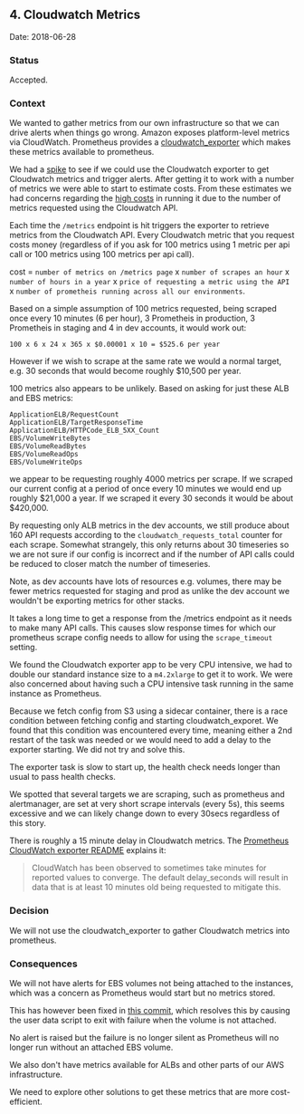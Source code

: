 ## 4. Cloudwatch Metrics

Date: 2018-06-28

### Status

Accepted.

### Context

We wanted to gather metrics from our own infrastructure so that we can drive alerts when things go wrong. Amazon exposes platform-level metrics via CloudWatch.
Prometheus provides a [cloudwatch_exporter](https://github.com/prometheus/cloudwatch_exporter) which makes these metrics available to prometheus.

We had a [spike](https://github.com/alphagov/prometheus-aws-configuration-beta/tree/cloudwatch) to see if we could use the Cloudwatch exporter to get Cloudwatch metrics and trigger alerts.
After getting it to work with a number of metrics we were able to start to estimate costs. From these estimates we had concerns regarding the [high costs](https://aws.amazon.com/cloudwatch/pricing/)
in running it due to the number of metrics requested using the Cloudwatch API.

Each time the `/metrics` endpoint is hit triggers the exporter to retrieve
metrics from the Cloudwatch API. Every Cloudwatch metric that you request costs
money (regardless of if you ask for 100 metrics using 1 metric per api call or
100 metrics using 100 metrics per api call).

cost = `number of metrics on /metrics page` x `number of scrapes an hour` x `number of hours in a year` x `price of requesting a metric using the API` x `number of prometheis running across all our environments`.

Based on a simple assumption of 100 metrics requested, being scraped once every 10 minutes (6 per hour), 3 Prometheis in production, 3 Prometheis in staging and 4 in dev accounts, it would work out:

`100 x 6 x 24 x 365 x $0.00001 x 10 = $525.6 per year`

However if we wish to scrape at the same rate we would a normal target, e.g. 30
seconds that would become roughly $10,500 per year.

100 metrics also appears to be unlikely. Based on asking for just these ALB and EBS
metrics:

```
ApplicationELB/RequestCount
ApplicationELB/TargetResponseTime
ApplicationELB/HTTPCode_ELB_5XX_Count
EBS/VolumeWriteBytes
EBS/VolumeReadBytes
EBS/VolumeReadOps
EBS/VolumeWriteOps
```

we appear to be requesting roughly 4000 metrics per scrape. If we scraped our current config at a period of once every 10 minutes we would end up roughly $21,000 a year. If we scraped it every 30 seconds it would be about $420,000.

By requesting only ALB metrics in the dev accounts, we still produce about 160 API requests according to the `cloudwatch_requests_total` counter for each scrape. Somewhat strangely, this only returns about 30 timeseries so we are not sure if our config is incorrect and if the number of API calls could be reduced to closer match the number of timeseries.

Note, as dev accounts have lots of resources e.g. volumes, there may be fewer
metrics requested for staging and prod as unlike the dev account we wouldn't be
exporting metrics for other stacks.

It takes a long time to get a response from the /metrics endpoint as it needs to make many API calls. This causes slow response times for which our prometheus scrape config needs to allow for using the `scrape_timeout` setting.

We found the Cloudwatch exporter app to be very CPU intensive, we had to double our standard instance size to a `m4.2xlarge` to get it to work. We were also concerned about having such a CPU intensive task running in the same instance as Prometheus.

Because we fetch config from S3 using a sidecar container, there is a race condition between fetching config and starting cloudwatch_exporet.  We found that this condition was encountered every time, meaning either a 2nd restart of the task was needed or we would need to add a delay to the exporter starting. We did not try and solve this.

The exporter task is slow to start up, the health check needs longer than usual to pass health checks.

We spotted that several targets we are scraping, such as prometheus and alertmanager, are set at very short scrape intervals (every 5s), this seems excessive and we can likely change down to every 30secs regardless of this story.

There is roughly a 15 minute delay in Cloudwatch metrics.  The [Prometheus CloudWatch exporter README](https://github.com/prometheus/cloudwatch_exporter/blob/master/README.md) explains it:

> CloudWatch has been observed to sometimes take minutes for reported values to converge. The default delay_seconds will result in data that is at least 10 minutes old being requested to mitigate this.

### Decision

We will not use the cloudwatch_exporter to gather Cloudwatch metrics into prometheus.

### Consequences

We will not have alerts for EBS volumes not being attached to the instances, which was a concern as Prometheus would start but no metrics stored.

This has however been fixed in [this commit](https://github.com/alphagov/prometheus-aws-configuration-beta/commit/cd2432045dfd8fc10d7fa1ae34f4dfed63fc9f11), which resolves this by causing the user data script to exit with failure when the volume is not attached.

No alert is raised but the failure is no longer silent as Prometheus will no longer run without an attached EBS volume.

We also don't have metrics available for ALBs and other parts of our AWS infrastructure.

We need to explore other solutions to get these metrics that are more cost-efficient.
